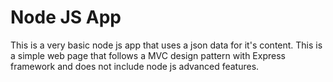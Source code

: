 # Node JS App
This is a very basic node js app that uses a json data for it's content. This is a simple web page that follows a MVC design pattern with Express framework and does not include node js advanced features.


```terminal

```
